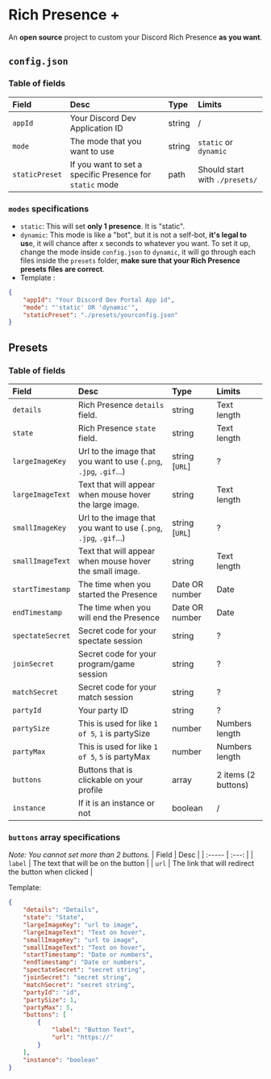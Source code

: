 # Rich Presence +

An **open source** project to custom your Discord Rich Presence **as you want**.

## `config.json`

### Table of fields

| Field          | Desc                                                     | Type   | Limits                         |
| :------------- | :------------------------------------------------------- | :----- | :----------------------------- |
| `appId`        | Your Discord Dev Application ID                          | string | /                              |
| `mode`         | The mode that you want to use                            | string | `static` or `dynamic`          |
| `staticPreset` | If you want to set a specific Presence for `static` mode | path   | Should start with `./presets/` |

### `modes` specifications

-   `static`: This will set **only 1 presence**. It is "static".
-   `dynamic`: This mode is like a "bot", but it is not a self-bot, **it's legal to us**e, it will chance after x seconds to whatever you want. To set it up, change the mode inside `config.json` to `dynamic`, it will go through each files inside the `presets` folder, **make sure that your Rich Presence presets files are correct**.
-   Template :

```json
{
    "appId": "Your Discord Dev Portal App id",
    "mode": "'static' OR 'dynamic'",
    "staticPreset": "./presets/yourconfig.json"
}
```

## Presets

### Table of fields

| Field            | Desc                                                              | Type           | Limits              |
| :--------------- | :---------------------------------------------------------------- | :------------- | :------------------ |
| `details`        | Rich Presence `details` field.                                    | string         | Text length         |
| `state`          | Rich Presence `state` field.                                      | string         | Text length         |
| `largeImageKey`  | Url to the image that you want to use (`.png`, `.jpg`, `.gif`...) | string [`URL`] | ?                   |
| `largeImageText` | Text that will appear when mouse hover the large image.           | string         | Text length         |
| `smallImageKey`  | Url to the image that you want to use (`.png`, `.jpg`, `.gif`...) | string [`URL`] | ?                   |
| `smallImageText` | Text that will appear when mouse hover the small image.           | string         | Text length         |
| `startTimestamp` | The time when you started the Presence                            | Date OR number | Date                |
| `endTimestamp`   | The time when you will end the Presence                           | Date OR number | Date                |
| `spectateSecret` | Secret code for your spectate session                             | string         | ?                   |
| `joinSecret`     | Secret code for your program/game session                         | string         | ?                   |
| `matchSecret`    | Secret code for your match session                                | string         | ?                   |
| `partyId`        | Your party ID                                                     | string         | ?                   |
| `partySize`      | This is used for like `1 of 5`, `1` is partySize                  | number         | Numbers length      |
| `partyMax`       | This is used for like `1 of 5`, `5` is partyMax                   | number         | Numbers length      |
| `buttons`        | Buttons that is clickable on your profile                         | array          | 2 items (2 buttons) |
| `instance`       | If it is an instance or not                                       | boolean        | /                   |

### `buttons` array specifications

_Note: You cannot set more than 2 buttons._
| Field | Desc |
| :----- | :---: |
| `label` | The text that will be on the button |
| `url` | The link that will redirect the button when clicked |

Template:

```json
{
    "details": "Details",
    "state": "State",
    "largeImageKey": "url to image",
    "largeImageText": "Text on hover",
    "smallImageKey": "url to image",
    "smallImageText": "Text on hover",
    "startTimestamp": "Date or numbers",
    "endTimestamp": "Date or numbers",
    "spectateSecret": "secret string",
    "joinSecret": "secret string",
    "matchSecret": "secret string",
    "partyId": "id",
    "partySize": 1,
    "partyMax": 5,
    "buttons": [
        {
            "label": "Button Text",
            "url": "https://"
        }
    ],
    "instance": "boolean"
}
```
